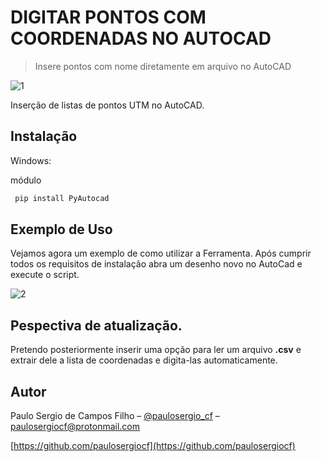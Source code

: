 # DIGITAR PONTOS COM COORDENADAS NO AUTOCAD
> Insere pontos com nome diretamente em arquivo no AutoCAD

![1](https://user-images.githubusercontent.com/49497668/100269564-80773400-2f35-11eb-980d-43250e3e6524.png)


 Inserção de listas de pontos UTM no AutoCAD.

## Instalação

Windows:

módulo

```bat
 pip install PyAutocad
```

## Exemplo de Uso

Vejamos agora um exemplo de como utilizar a Ferramenta.
Após cumprir todos os requisitos de instalação abra um desenho novo no AutoCad e execute o script.

![2](https://user-images.githubusercontent.com/49497668/100269631-9be23f00-2f35-11eb-9914-ad30b59cbc4d.png)

## Pespectiva de atualização.

Pretendo posteriormente inserir uma opção para ler um arquivo **.csv** e extrair dele a lista de coordenadas  e digita-las automaticamente.

## Autor

Paulo Sergio de Campos Filho – [@paulosergio_cf](https://twitter.com/paulosergio_cf) – paulosergiocf@protonmail.com

[https://github.com/paulosergiocf](https://github.com/paulosergiocf)

